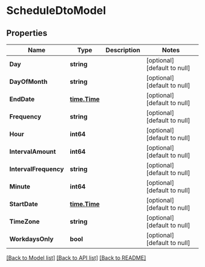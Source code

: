 # ScheduleDtoModel

## Properties
Name | Type | Description | Notes
------------ | ------------- | ------------- | -------------
**Day** | **string** |  | [optional] [default to null]
**DayOfMonth** | **string** |  | [optional] [default to null]
**EndDate** | [**time.Time**](time.Time.md) |  | [optional] [default to null]
**Frequency** | **string** |  | [optional] [default to null]
**Hour** | **int64** |  | [optional] [default to null]
**IntervalAmount** | **int64** |  | [optional] [default to null]
**IntervalFrequency** | **string** |  | [optional] [default to null]
**Minute** | **int64** |  | [optional] [default to null]
**StartDate** | [**time.Time**](time.Time.md) |  | [optional] [default to null]
**TimeZone** | **string** |  | [optional] [default to null]
**WorkdaysOnly** | **bool** |  | [optional] [default to null]

[[Back to Model list]](../README.md#documentation-for-models) [[Back to API list]](../README.md#documentation-for-api-endpoints) [[Back to README]](../README.md)


